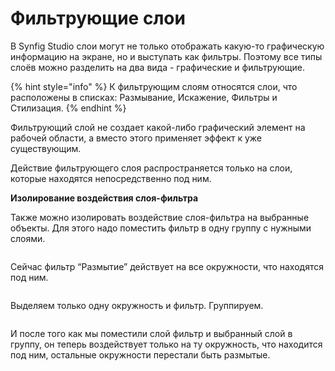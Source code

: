 # Фильтрующие слои

В Synfig Studio слои могут не только отображать какую-то графическую информацию на экране, но и выступать как фильтры. Поэтому все типы слоёв можно разделить на два вида - графические и фильтрующие.

{% hint style="info" %}
К фильтрующим слоям относятся слои, что расположены в списках: Размывание, Искажение, Фильтры и Стилизация.
{% endhint %}

Фильтрующий слой не создает какой-либо графический элемент на рабочей области, а вместо этого применяет эффект к уже существующим.

Действие фильтрующего слоя распространяется только на слои, которые находятся непосредственно под ним.&#x20;

**Изолирование воздействия слоя-фильтра**

Также можно изолировать воздействие слоя-фильтра на выбранные объекты. Для этого надо поместить фильтр в одну группу с нужными слоями.

<figure><img src="https://lh7-us.googleusercontent.com/gIXPyvObMZbdeGc6snvZSeWfh_Dnau5hRL-aU6OoWdYJXH75qG5pnq1v402PyWsN4ICMCcEUIKxxnPMGnt0Rw-pQqESCAfZAxzbX2bY5bGw3wEfbhbThSucbaEHdGQ2WKl_ITCj5UIm8fvH-TihKKSU" alt=""><figcaption></figcaption></figure>

Сейчас фильтр “Размытие” действует на все окружности, что находятся под ним.

<figure><img src="https://lh7-us.googleusercontent.com/DtcyW9rWvufBxgdzI8TPvQMzPYpqyk5s4u7n8pjYRq_Xt6V5u-aWSqGEUL5QOFlgC5KzjlfEXXk1wie9Gx9e915mXs0k7Hsxxi8PBgtPz0ctXlk1dRljUxUJabUMIVeMjo1AjK_UHSF508sso-0vH1M" alt=""><figcaption></figcaption></figure>

Выделяем только одну окружность и фильтр. Группируем.

<figure><img src="https://lh7-us.googleusercontent.com/n7ulnbwHOwAXQXjlFL9ws3Bsr1K0zY9mxDukCAOqJN1ggHVQlGgohtGOW0mlj-EXMelUsijSzOrEmDPM3hmMQ3QO3oLLtuU4CstsPgZr-5_5D3DpE_FoVs3Sp-0pL0SPReu0YybNYGvwclPbL1VEbuw" alt=""><figcaption></figcaption></figure>

И после того как мы поместили слой фильтр и выбранный слой в группу, он теперь воздействует только на ту окружность, что находится под ним, остальные окружности перестали быть размытые.
